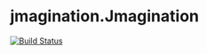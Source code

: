 # jmagination.Jmagination
[![Build Status](https://jenkins-rideau.rhcloud.com/buildStatus/icon?job=Jmagination)](https://jenkins-rideau.rhcloud.com/job/Jmagination)
